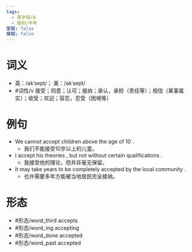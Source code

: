 ```yaml
---
tags:
  - 首字母/A
  - 级别/中考
掌握: false
模糊: false
---
```

# 词义
- 英：/əkˈsept/； 美：/əkˈsept/
- #词性/v  接受；同意；认可；接纳；承认，承担（责任等）；相信（某事属实）；收受；欢迎；容忍，忍受（困境等）
# 例句
- We cannot accept children above the age of 10 .
	- 我们不能接受10岁以上的儿童。
- I accept his theories , but not without certain qualifications .
	- 我接受他的理论，但并非毫无保留。
- It may take years to be completely accepted by the local community .
	- 也许需要多年方能被当地居民完全接纳。
# 形态
- #形态/word_third accepts
- #形态/word_ing accepting
- #形态/word_done accepted
- #形态/word_past accepted
